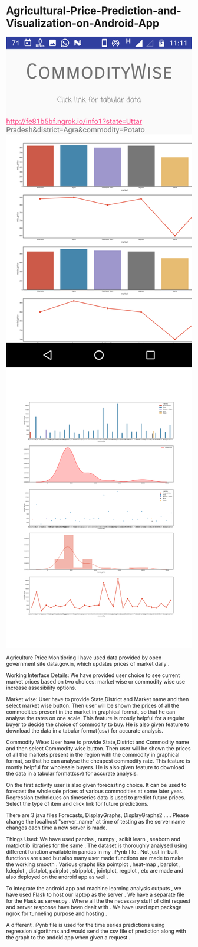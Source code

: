 # Agricultural-Price-Prediction-and-Visualization-on-Android-App

![Screenshot](Screenshots/Screenshot_20180408-111159.png)  ![Screenshot](2.png)  

Agriculture Price Monitioring
I have used data provided by open government site data.gov.in, which updates prices of market daily .

Working Interface Details:
We have provided user choice to see current market prices based on two choices: market wise or commodity wise use increase assesibility options.

Market wise: 	User have to provide State,District and Market name and then select market wise button.
		          Then user will be shown the prices of all the commodities present in the market in graphical format, so that he can analyse       the rates on one scale. 
		          This feature is mostly helpful for a regular buyer to decide the choice of commodity to buy.
		          He is also given feature to download the data in a tabular format(csv) for accurate analysis.

Commodity Wise: 	User have to provide State,District and Commodity name and then select Commodity wise button.
		              Then user will be shown the prices of all the markets present in the region with the commodity in graphical format, so that he can analyse the cheapest commodity rate. This 
		              feature is mostly helpful for wholesale buyers. 
		              He is also given feature to download the data in a tabular format(csv) for accurate analysis.

On the first activity user is also given forecasting choice. It can be used to forecast the wholesale prices of various commodities at some later year.
Regression techniques on timeseries data is used to predict future prices.
Select the type of item and click link for future predictions.



There are 3 java files Forecasts, DisplayGraphs, DisplayGraphs2 ..... Please change the localhost "server_name" at time of testing as the server name changes each time a new server is made.

Things Used:
We have used pandas , numpy , scikit learn , seaborn and matplotlib libraries for the same . The dataset is thoroughly analysed using different function available in pandas in my .iPynb file .
Not just in-built functions are used but also many user made functions are made to make the working smooth . Various graphs like pointplot , heat-map , barplot , kdeplot , distplot,
pairplot , stripplot , jointplot, regplot , etc are made and also deployed on the android app as well . 

To integrate the android app and machine learning analysis outputs , we have used Flask to host our laptop as the server . We have a separate file for the Flask as server.py .
 Where all the the necessary stuff of clint request and server response have been dealt with . We have used npm package ngrok for tunneling purpose and hosting .

A different .iPynb file is used for the time series predictions using regression algorithms and would send the csv file of prediction along with the graph to the andoid app when given a 
request .
